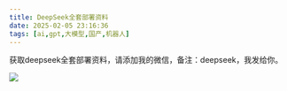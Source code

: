 ```yaml
---
title: DeepSeek全套部署资料
date: 2025-02-05 23:16:36
tags: [ai,gpt,大模型,国产,机器人]
---
```


获取deepseek全套部署资料，请添加我的微信，备注：deepseek，我发给你。

![](https://python-office-1300615378.cos.ap-chongqing.myqcloud.com/wechat/wechat.jpg)

